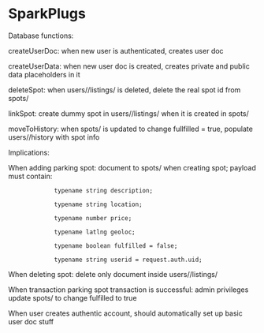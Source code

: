 # SparkPlugs
Database functions:

createUserDoc: when new user is authenticated, creates user doc

createUserData: when new user doc is created, creates private and public data placeholders in it

deleteSpot: when users/<userid>/listings/<spotid> is deleted, delete the real spot id from spots/
  
linkSpot: create dummy spot in users/<userid>/listings/ when it is created in spots/
  
moveToHistory: when spots/<spotid> is updated to change fullfilled = true, populate users/<userid>/history with spot info


Implications:

When adding parking spot: document to spots/ when creating spot; payload must contain:
                 
                 typename string description;
                 
                 typename string location;
                 
                 typename number price;
                 
                 typename latlng geoloc;
                 
                 typename boolean fulfilled = false;
                 
                 typename string userid = request.auth.uid;
                 
When deleting spot: delete only document inside users/<userid>/listings/
  
When transaction parking spot transaction is successful: admin privileges update spots/<spotid> to change fulfilled to true
  
When user creates authentic account, should automatically set up basic user doc stuff

